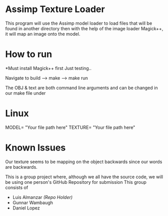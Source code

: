 Assimp Texture Loader
==================
This program will use the Assimp model loader to load files that will be found in another directory then with the help of the image loader Magick++, it will map an image onto the model.

How to run
==========
*Must install Magick++ first
Just testing..

Navigate to build
--> make 
--> make run 

The OBJ & text are both command line arguments and can be changed in our make file under
# Linux 
MODEL= "Your file path here"
TEXTURE= "Your file path here"

Known Issues
============
Our texture seems to be mapping on the object backwards since our words are backwards. 

This is a group project where, although we all have the source code, we will be using one person's GitHub Repository for submission
This group consists of
 * Luis Almanzar *(Repo Holder)*
 * Gunnar Wambaugh
 * Daniel Lopez
